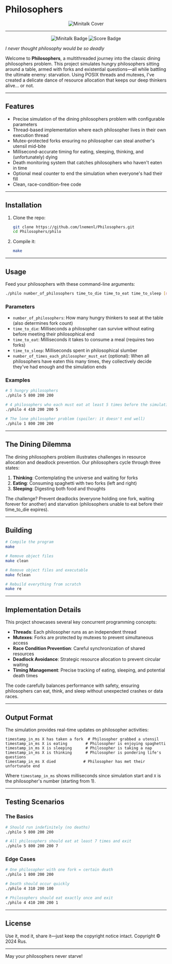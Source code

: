 # Philosophers
<p align="center">
  <img src="https://raw.githubusercontent.com/ayogun/42-project-badges/refs/heads/main/covers/cover-philosophers.png" alt="Minitalk Cover">
</p>

---

<p align="center">
  <img src="https://raw.githubusercontent.com/ayogun/42-project-badges/refs/heads/main/badges/philosopherse.png" alt="Minitalk Badge">
  <img src="https://img.shields.io/badge/Score-100%2F100-brightgreen" alt="Score Badge">
</p>

*I never thought philosophy would be so deadly*

Welcome to **Philosophers**, a multithreaded journey into the classic dining philosophers problem. This project simulates hungry philosophers sitting around a table, armed with forks and existential questions—all while battling the ultimate enemy: starvation. Using POSIX threads and mutexes, I've created a delicate dance of resource allocation that keeps our deep thinkers alive... or not.

---

## Features
- Precise simulation of the dining philosophers problem with configurable parameters
- Thread-based implementation where each philosopher lives in their own execution thread
- Mutex-protected forks ensuring no philosopher can steal another's utensil mid-bite
- Millisecond-accurate timing for eating, sleeping, thinking, and (unfortunately) dying
- Death monitoring system that catches philosophers who haven't eaten in time
- Optional meal counter to end the simulation when everyone's had their fill
- Clean, race-condition-free code

---

## Installation
1. Clone the repo:
   ```bash
   git clone https://github.com/lnemenl/Philosophers.git
   cd Philosophers/philo
   ```
2. Compile it:
   ```bash
   make
   ```

---

## Usage
Feed your philosophers with these command-line arguments:

```bash
./philo number_of_philosophers time_to_die time_to_eat time_to_sleep [number_of_times_each_philosopher_must_eat]
```

### Parameters
- `number_of_philosophers`: How many hungry thinkers to seat at the table (also determines fork count)
- `time_to_die`: Milliseconds a philosopher can survive without eating before meeting their philosophical end
- `time_to_eat`: Milliseconds it takes to consume a meal (requires two forks)
- `time_to_sleep`: Milliseconds spent in philosophical slumber
- `number_of_times_each_philosopher_must_eat` (optional): When all philosophers have eaten this many times, they collectively decide they've had enough and the simulation ends

### Examples
```bash
# 5 hungry philosophers
./philo 5 800 200 200

# 4 philosophers who each must eat at least 5 times before the simulation ends
./philo 4 410 200 200 5

# The lone philosopher problem (spoiler: it doesn't end well)
./philo 1 800 200 200
```

---

## The Dining Dilemma
The dining philosophers problem illustrates challenges in resource allocation and deadlock prevention. Our philosophers cycle through three states:

1. **Thinking**: Contemplating the universe and waiting for forks
2. **Eating**: Consuming spaghetti with two forks (left and right)
3. **Sleeping**: Digesting both food and thoughts

The challenge? Prevent deadlocks (everyone holding one fork, waiting forever for another) and starvation (philosophers unable to eat before their time_to_die expires).

---

## Building
```bash
# Compile the program
make

# Remove object files
make clean

# Remove object files and executable
make fclean

# Rebuild everything from scratch
make re
```

---

## Implementation Details
This project showcases several key concurrent programming concepts:

- **Threads**: Each philosopher runs as an independent thread
- **Mutexes**: Forks are protected by mutexes to prevent simultaneous access
- **Race Condition Prevention**: Careful synchronization of shared resources
- **Deadlock Avoidance**: Strategic resource allocation to prevent circular waiting
- **Timing Management**: Precise tracking of eating, sleeping, and potential death times

The code carefully balances performance with safety, ensuring philosophers can eat, think, and sleep without unexpected crashes or data races.

---

## Output Format
The simulation provides real-time updates on philosopher activities:

```
timestamp_in_ms X has taken a fork  # Philosopher grabbed a utensil
timestamp_in_ms X is eating        # Philosopher is enjoying spaghetti
timestamp_in_ms X is sleeping      # Philosopher is taking a nap
timestamp_in_ms X is thinking      # Philosopher is pondering life's questions
timestamp_in_ms X died            # Philosopher has met their unfortunate end
```

Where `timestamp_in_ms` shows milliseconds since simulation start and `X` is the philosopher's number (starting from 1).

---

## Testing Scenarios

### The Basics
```bash
# Should run indefinitely (no deaths)
./philo 5 800 200 200

# All philosophers should eat at least 7 times and exit
./philo 5 800 200 200 7
```

### Edge Cases
```bash
# One philosopher with one fork = certain death
./philo 1 800 200 200

# Death should occur quickly
./philo 4 310 200 100

# Philosophers should eat exactly once and exit
./philo 4 410 200 200 1
```

---

## License
Use it, mod it, share it—just keep the copyright notice intact.
Copyright © 2024 Rus.

---

May your philosophers never starve!
